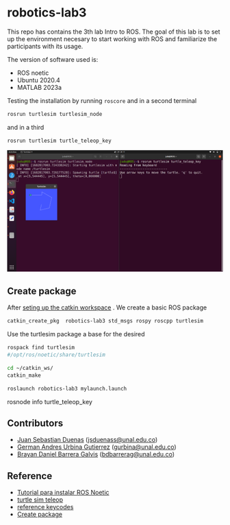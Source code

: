 # robotics-lab3
This repo has contains the 3th lab Intro to ROS. The goal of this lab is to set up the environment necesary to start working with ROS and familiarize the participants with its usage.

The version of software used is:
- ROS noetic  
- Ubuntu 2020.4 
- MATLAB 2023a

Testing the installation by running `roscore` and in a second terminal

```bash
rosrun turtlesim turtlesim_node
```

and in a third

```bash
rosrun turtlesim turtle_teleop_key 
```

![turtlesim](./media/turtlesim.png)

## Create package
After [seting up the catkin workspace](http://wiki.ros.org/catkin/Tutorials/create_a_workspace) . We create a basic ROS package

```bash
catkin_create_pkg  robotics-lab3 std_msgs rospy roscpp turtlesim
```

Use the turtlesim package a base for the desired 

```bash
rospack find turtlesim 
#/opt/ros/noetic/share/turtlesim
```


```bash
cd ~/catkin_ws/
catkin_make
```

```bash
roslaunch robotics-lab3 mylaunch.launch 
```

rosnode  info turtle_teleop_key

## Contributors
- [Juan Sebastian Duenas](https://github.com/jsduenass) (jsduenass@unal.edu.co)
- [German Andres Urbina Gutierrez](https://github.com/gurbinaUn)  (gurbina@unal.edu.co)
- [Brayan Daniel Barrera Galvis](https://github.com/brayandan) (bdbarrerag@unal.edu.co)

## Reference
- [Tutorial para instalar ROS Noetic](https://github.com/fegonzalez7/rob_unal_clase2)
- [turtle sim teleop](https://docs.ros.org/en/melodic/api/turtlesim/html/teleop__turtle__key_8cpp_source.html)
- [reference keycodes](https://css-tricks.com/snippets/javascript/javascript-keycodes/)
- [Create package](http://wiki.ros.org/ROS/Tutorials/WritingPublisherSubscriber%28c%2B%2B%29)